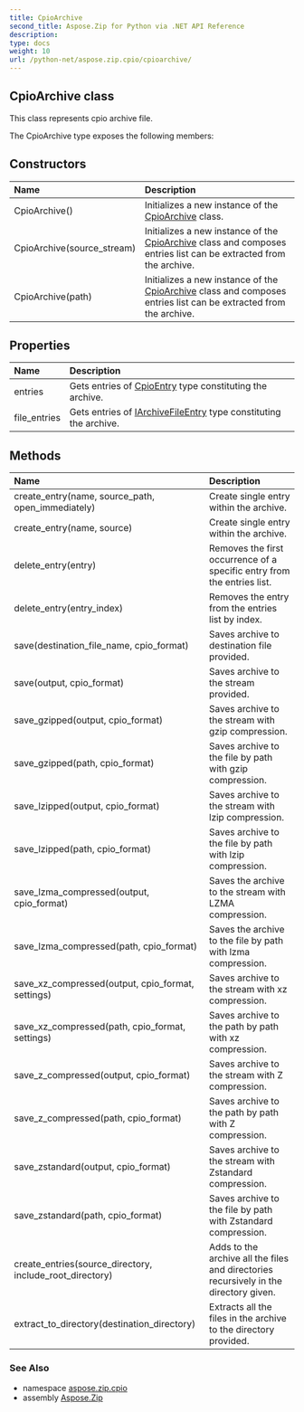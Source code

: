 ```yaml
---
title: CpioArchive
second_title: Aspose.Zip for Python via .NET API Reference
description: 
type: docs
weight: 10
url: /python-net/aspose.zip.cpio/cpioarchive/
---
```


## CpioArchive class

This class represents cpio archive file.

The CpioArchive type exposes the following members:
## Constructors
| Name | Description |
| :- | :- |
|CpioArchive()|Initializes a new instance of the [CpioArchive](/zip/python-net/aspose.zip.cpio/cpioarchive/) class.|
|CpioArchive(source_stream)|Initializes a new instance of the [CpioArchive](/zip/python-net/aspose.zip.cpio/cpioarchive/) class and composes entries list can be extracted from the archive.|
|CpioArchive(path)|Initializes a new instance of the [CpioArchive](/zip/python-net/aspose.zip.cpio/cpioarchive/) class and composes entries list can be extracted from the archive.|
## Properties
| Name | Description |
| :- | :- |
|entries|Gets entries of [CpioEntry](/zip/python-net/aspose.zip.cpio/cpioentry/) type constituting the archive.|
|file_entries|Gets entries of [IArchiveFileEntry](/zip/python-net/aspose.zip/iarchivefileentry/) type constituting the archive.|
## Methods
| Name | Description |
| :- | :- |
|create_entry(name, source_path, open_immediately)|Create single entry within the archive.|
|create_entry(name, source)|Create single entry within the archive.|
|delete_entry(entry)|Removes the first occurrence of a specific entry from the entries list.|
|delete_entry(entry_index)|Removes the entry from the entries list by index.|
|save(destination_file_name, cpio_format)|Saves archive to destination file provided.|
|save(output, cpio_format)|Saves archive to the stream provided.|
|save_gzipped(output, cpio_format)|Saves archive to the stream with gzip compression.|
|save_gzipped(path, cpio_format)|Saves archive to the file by path with gzip compression.|
|save_lzipped(output, cpio_format)|Saves archive to the stream with lzip compression.|
|save_lzipped(path, cpio_format)|Saves archive to the file by path with lzip compression.|
|save_lzma_compressed(output, cpio_format)|Saves the archive to the stream with LZMA compression.|
|save_lzma_compressed(path, cpio_format)|Saves the archive to the file by path with lzma compression.|
|save_xz_compressed(output, cpio_format, settings)|Saves archive to the stream with xz compression.|
|save_xz_compressed(path, cpio_format, settings)|Saves archive to the path by path with xz compression.|
|save_z_compressed(output, cpio_format)|Saves archive to the stream with Z compression.|
|save_z_compressed(path, cpio_format)|Saves archive to the path by path with Z compression.|
|save_zstandard(output, cpio_format)|Saves archive to the stream with Zstandard compression.|
|save_zstandard(path, cpio_format)|Saves archive to the file by path with Zstandard compression.|
|create_entries(source_directory, include_root_directory)|Adds to the archive all the files and directories recursively in the directory given.|
|extract_to_directory(destination_directory)|Extracts all the files in the archive to the directory provided.|

### See Also

* namespace [aspose.zip.cpio](/zip/python-net/aspose.zip.cpio/)
* assembly [Aspose.Zip](/zip/python-net/)

